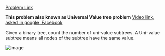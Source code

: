 [Problem Link](https://www.lintcode.com/en/old/problem/count-univalue-subtrees/) 

__This problem also known as Universal Value tree problem__
[Video link, asked in google, Facebook](https://www.youtube.com/watch?v=7HgsS8bRvjo)

Given a binary tree, count the number of uni-value subtrees.
A Uni-value subtree means all nodes of the subtree have the same value.

![image](https://user-images.githubusercontent.com/51910127/130019850-e410fe2a-37a7-48f0-93e2-84600067420f.png)

```cpp

```
